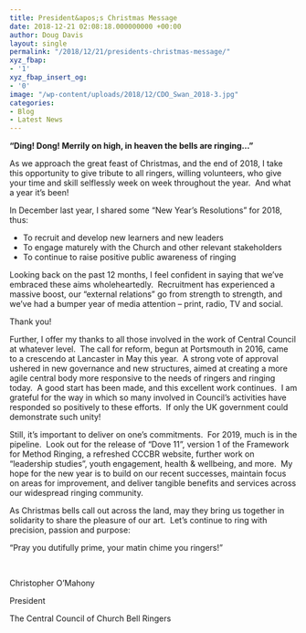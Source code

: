 ```yaml
---
title: President&apos;s Christmas Message
date: 2018-12-21 02:08:18.000000000 +00:00
author: Doug Davis
layout: single
permalink: "/2018/12/21/presidents-christmas-message/"
xyz_fbap:
- '1'
xyz_fbap_insert_og:
- '0'
image: "/wp-content/uploads/2018/12/CDO_Swan_2018-3.jpg"
categories:
- Blog
- Latest News
---
```

**“Ding! Dong! Merrily on high, in heaven the bells are ringing…”**

As we approach the great feast of Christmas, and the end of 2018, I take this opportunity to give tribute to all ringers, willing volunteers, who give your time and skill selflessly week on week throughout the year.  And what a year it’s been!

In December last year, I shared some “New Year’s Resolutions” for 2018, thus:

  * To recruit and develop new learners and new leaders
  * To engage maturely with the Church and other relevant stakeholders
  * To continue to raise positive public awareness of ringing

Looking back on the past 12 months, I feel confident in saying that we’ve embraced these aims wholeheartedly.  Recruitment has experienced a massive boost, our “external relations” go from strength to strength, and we’ve had a bumper year of media attention – print, radio, TV and social.

Thank you!

Further, I offer my thanks to all those involved in the work of Central Council at whatever level.  The call for reform, begun at Portsmouth in 2016, came to a crescendo at Lancaster in May this year.  A strong vote of approval ushered in new governance and new structures, aimed at creating a more agile central body more responsive to the needs of ringers and ringing today.  A good start has been made, and this excellent work continues.  I am grateful for the way in which so many involved in Council’s activities have responded so positively to these efforts.  If only the UK government could demonstrate such unity!

Still, it’s important to deliver on one’s commitments.  For 2019, much is in the pipeline.  Look out for the release of “Dove 11”, version 1 of the Framework for Method Ringing, a refreshed CCCBR website, further work on “leadership studies”, youth engagement, health & wellbeing, and more.  My hope for the new year is to build on our recent successes, maintain focus on areas for improvement, and deliver tangible benefits and services across our widespread ringing community.

As Christmas bells call out across the land, may they bring us together in solidarity to share the pleasure of our art.  Let’s continue to ring with precision, passion and purpose:

“Pray you dutifully prime, your matin chime you ringers!”

&nbsp;

Christopher O’Mahony

President

The Central Council of Church Bell Ringers
